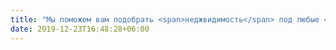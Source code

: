 ```yaml
---
title: "Мы поможем вам подобрать <span>неджвидимость</span> под любые <span>цели</span>"
date: 2019-12-23T16:48:28+06:00
---
```

